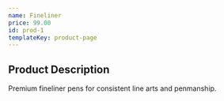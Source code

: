 ```yaml
---
name: Fineliner
price: 99.00
id: prod-1
templateKey: product-page
---
```

## Product Description

Premium fineliner pens for consistent line arts and penmanship.
